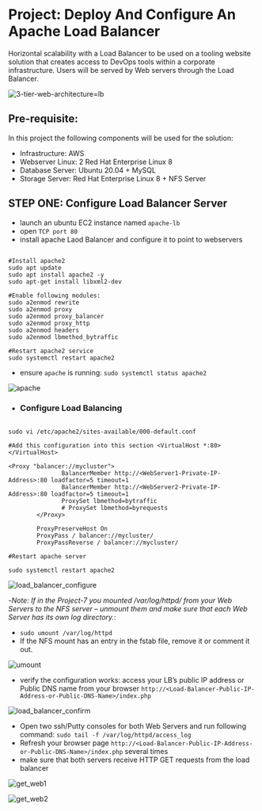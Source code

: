 # Project: Deploy And Configure An Apache Load Balancer

Horizontal scalability with a Load Balancer to be used on a tooling website solution that creates access to DevOps tools within a corporate infrastructure. Users will be served by Web servers through the Load Balancer.

![3-tier-web-architecture=lb](https://user-images.githubusercontent.com/92983658/186165094-2bd547d6-8311-4626-8407-33e442efd31a.png)


## Pre-requisite:
In this project the following components will be used for the solution:

- Infrastructure: AWS
- Webserver Linux: 2 Red Hat Enterprise Linux 8
- Database Server: Ubuntu 20.04 + MySQL
- Storage Server: Red Hat Enterprise Linux 8 + NFS Server

## STEP ONE: Configure Load Balancer Server

- launch an ubuntu EC2 instance named `apache-lb`
- open `TCP port 80`
- install apache Laod Balancer and configure it to point to webservers
```

#Install apache2
sudo apt update
sudo apt install apache2 -y
sudo apt-get install libxml2-dev

#Enable following modules:
sudo a2enmod rewrite
sudo a2enmod proxy
sudo a2enmod proxy_balancer
sudo a2enmod proxy_http
sudo a2enmod headers
sudo a2enmod lbmethod_bytraffic

#Restart apache2 service
sudo systemctl restart apache2

```

- ensure `apache` is running: `sudo systemctl status apache2`


![apache](https://user-images.githubusercontent.com/92983658/184630107-42c3bfed-0d80-4243-82c6-ba4bfa870732.png)

- ### Configure Load Balancing
```

sudo vi /etc/apache2/sites-available/000-default.conf

#Add this configuration into this section <VirtualHost *:80>  </VirtualHost>

<Proxy "balancer://mycluster">
               BalancerMember http://<WebServer1-Private-IP-Address>:80 loadfactor=5 timeout=1
               BalancerMember http://<WebServer2-Private-IP-Address>:80 loadfactor=5 timeout=1
               ProxySet lbmethod=bytraffic
               # ProxySet lbmethod=byrequests
        </Proxy>

        ProxyPreserveHost On
        ProxyPass / balancer://mycluster/
        ProxyPassReverse / balancer://mycluster/

#Restart apache server

sudo systemctl restart apache2

```

![load_balancer_configure](https://user-images.githubusercontent.com/92983658/184632041-c2ce14cd-b5ac-48fd-8562-08e7dbc04dd1.png)


-*Note: If in the Project-7 you mounted /var/log/httpd/ from your Web Servers to the NFS server – unmount them and make sure that each Web Server has its own log directory.*: 
  - `sudo umount /var/log/httpd`
  - If the NFS mount has an entry in the fstab file, remove it or comment it out.
 
 ![umount](https://user-images.githubusercontent.com/92983658/184634907-7e01aeaf-4574-44f6-9ea8-5e87c199d2ec.png)


- verify the configuration works: access your LB’s public IP address or Public DNS name from your browser
`http://<Load-Balancer-Public-IP-Address-or-Public-DNS-Name>/index.php`

![load_balancer_confirm](https://user-images.githubusercontent.com/92983658/185124537-ba834754-6b56-412f-be95-18119375b76c.png)


- Open two ssh/Putty consoles for both Web Servers and run following command: `sudo tail -f /var/log/httpd/access_log`
- Refresh your browser page `http://<Load-Balancer-Public-IP-Address-or-Public-DNS-Name>/index.php` several times
- make sure that both servers receive HTTP GET requests from the load balancer

![get_web1](https://user-images.githubusercontent.com/92983658/185140479-977d8c36-9057-4137-acec-ba79ff8a6264.png)

![get_web2](https://user-images.githubusercontent.com/92983658/185140563-7c1a437e-f442-42ce-8e02-49db583011ad.png)

